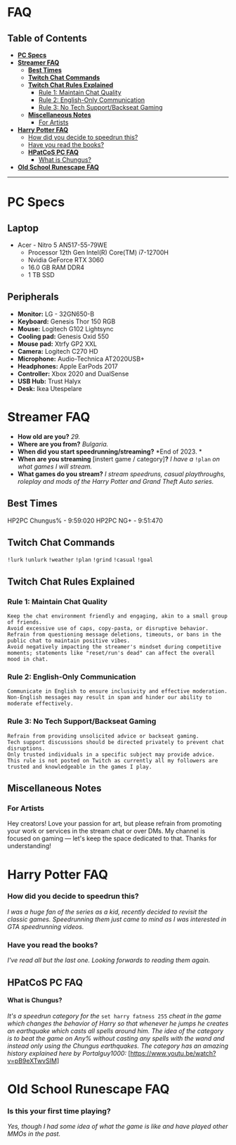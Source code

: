 # FAQ
## Table of Contents
- [**PC Specs**](#pc-specs)
- [**Streamer FAQ**](#streamer-faq)
  - [**Best Times**](#best-times)
  - [**Twitch Chat Commands**](#twitch-chat-commands)
  - [**Twitch Chat Rules Explained**](#twitch-chat-rules-explained)
    - [Rule 1: Maintain Chat Quality](#rule-1-maintain-chat-quality)
    - [Rule 2: English-Only Communication](#rule-2-english-only-communication)
    - [Rule 3: No Tech Support/Backseat Gaming](#rule-3-no-tech-supportbackseat-gaming)
  - [**Miscellaneous Notes**](#notes)
    - [For Artists](#for-artists)
- [**Harry Potter FAQ**](#harry-potter-faq)
  - [How did you decide to speedrun this?](#how-did-you-find-out-about-the-series)
  - [Have you read the books?](#have-you-read-the-books)
  - [**HPatCoS PC FAQ**](#hpatcos-pc-faq)
    - [What is Chungus?](#what-is-chungus)
- [**Old School Runescape FAQ**](#old-school-runescape-faq)
***
#  PC Specs
## **Laptop**
  - Acer - Nitro 5 AN517-55-79WE
    - Processor	12th Gen Intel(R) Core(TM) i7-12700H
    - Nvidia GeForce RTX 3060
    - 16.0 GB RAM DDR4
    - 1 TB SSD
## **Peripherals**
  - **Monitor:** LG - 32GN650-B
  - **Keyboard:** Genesis Thor 150 RGB
  - **Mouse:** Logitech G102 Lightsync
  - **Cooling pad:** Genesis Oxid 550
  - **Mouse pad:** Xtrfy GP2 XXL
  - **Camera:** Logitech C270 HD
  - **Microphone:** Audio-Technica AT2020USB+ 
  - **Headphones:** Apple EarPods 2017
  - **Controller:** Xbox 2020 and DualSense
  - **USB Hub:** Trust Halyx
  - **Desk:** Ikea Utespelare
# **Streamer FAQ**
  - **How old are you?** *29.*
  - **Where are you from?** *Bulgaria.*
  - **When did you start speedrunning/streaming?** *End of 2023. *
  - **When are you streaming** [instert game / category]**?** *I have a* ``!plan`` *on what games I will stream.*
  - **What games do you stream?** *I stream speedruns, casual playthroughs, roleplay and mods of the Harry Potter and Grand Theft Auto series.*
## **Best Times**
HP2PC Chungus% - 9:59:020 
HP2PC NG+ - 9:51:470
## **Twitch Chat Commands**
``!lurk`` ``!unlurk`` ``!weather`` ``!plan`` ``!grind`` ``!casual`` ``!goal``
## **Twitch Chat Rules Explained**
### **Rule 1: Maintain Chat Quality**
    Keep the chat environment friendly and engaging, akin to a small group of friends.
    Avoid excessive use of caps, copy-pasta, or disruptive behavior.
    Refrain from questioning message deletions, timeouts, or bans in the public chat to maintain positive vibes.
    Avoid negatively impacting the streamer's mindset during competitive moments; statements like "reset/run's dead" can affect the overall mood in chat.
### **Rule 2: English-Only Communication**
    Communicate in English to ensure inclusivity and effective moderation.
    Non-English messages may result in spam and hinder our ability to moderate effectively.
### **Rule 3: No Tech Support/Backseat Gaming**
    Refrain from providing unsolicited advice or backseat gaming.
    Tech support discussions should be directed privately to prevent chat disruptions.
    Only trusted individuals in a specific subject may provide advice.
    This rule is not posted on Twitch as currently all my followers are trusted and knowledgeable in the games I play.
## **Miscellaneous Notes**
### For Artists
Hey creators! Love your passion for art, but please refrain from promoting your work or services in the stream chat or over DMs. My channel is focused on gaming — let's keep the space dedicated to that. Thanks for understanding!
# Harry Potter FAQ
### **How did you decide to speedrun this?** 
*I was a huge fan of the series as a kid, recently decided to revisit the classic games. Speedrunning them just came to mind as I was interested in GTA speedrunning videos.*
### **Have you read the books?** 
*I've read all but the last one. Looking forwards to reading them again.*
## HPatCoS PC FAQ
#### What is Chungus?
*It's a speedrun category for the* ``set harry fatness 255`` *cheat in the game which changes the behavior of Harry so that whenever he jumps he creates an earthquake which casts all spells around him. The idea of the category is to beat the game on Any% without casting any spells with the wand and instead only using the Chungus earthquakes. The category has an amazing history explained here by Portalguy1000:* [https://www.youtu.be/watch?v=pB9eXTwvSIM]
# Old School Runescape FAQ
### **Is this your first time playing?**
*Yes, though I had some idea of what the game is like and have played other MMOs in the past.*
